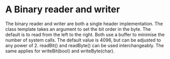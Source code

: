 # A Binary reader and writer

The binary reader and writer are both a single header implementation. The class template takes an argument to set the
bit order in the byte. The default is to read from the left to the
right. Both use a buffer to minimise the number of system calls. The default value is 4096, but can be adjusted to any
power of 2.
readBit() and readByte() can be used interchangeably. The same applies for writeBit(bool) and writeByte(char).